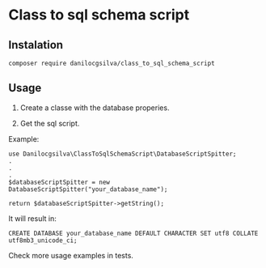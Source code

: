 # Class to sql schema script

## Instalation

```
composer require danilocgsilva/class_to_sql_schema_script
```

## Usage

1. Create a classe with the database properies.

2. Get the sql script.

Example:
```
use Danilocgsilva\ClassToSqlSchemaScript\DatabaseScriptSpitter;
.
.
.
$databaseScriptSpitter = new DatabaseScriptSpitter("your_database_name");

return $databaseScriptSpitter->getString();
```
It will result in:
```
CREATE DATABASE your_database_name DEFAULT CHARACTER SET utf8 COLLATE utf8mb3_unicode_ci;
```
Check more usage examples in tests.
